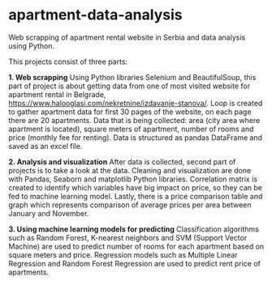 # apartment-data-analysis
Web scrapping of apartment rental website in Serbia and data analysis using Python.

This projects consist of three parts:

**1. Web scrapping**
Using Python libraries Selenium and BeautifulSoup, this part of project is about getting data from one of most visited website for apartment rental in Belgrade, https://www.halooglasi.com/nekretnine/izdavanje-stanova/.
Loop is created to gather apartment data for first 30 pages of the website, on each page there are 20 apartments.
Data that is being collected: area (city area where apartment is located), square meters of apartment, number of rooms and price (monthly fee for renting).
Data is structured as pandas DataFrame and saved as an excel file.

**2. Analysis and visualization**
After data is collected, second part of projects is to take a look at the data.
Cleaning and visualization are done with Pandas, Seaborn and matplotlib Python libraries. 
Correlation matrix is created to identify which variables have big impact on price, so they can be fed to machine learning model. Lastly, there is a price comparison table and graph which represents comparison of average prices per area between January and November.

**3. Using machine learning models for predicting**
Classification algorithms such as Random Forest, K-nearest neighbors and SVM (Support Vector Machine) are used to predict number of rooms for each apartment based on square meters and price.
Regression models such as Multiple Linear Regression and Random Forest Regression are used to predict rent price of apartments.
